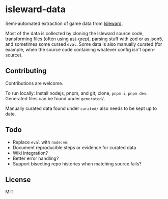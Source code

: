 # isleward-data
Semi-automated extraction of game data from [Isleward](https://gitlab.com/isleward/isleward).

Most of the data is collected by cloning the Isleward source code,
transforming files (often using [ast-grep](https://ast-grep.github.io/)),
parsing stuff with zod or as json5, and sometimes some cursed `eval`.
Some data is also manually curated (for example, when the source code containing whatever config
isn't open-source).

## Contributing
Contributions are welcome.

To run locally: Install nodejs, pnpm, and git; clone, `pnpm i`, `pnpm dev`.
Generated files can be found under `generated/`.

Manually curated data found under `curated/` also needs to be kept up to date.

## Todo
* Replace `eval` with `node:vm`
* Document reproducible steps or evidence for curated data
* Wiki integration?
* Better error handling?
* Support bisecting repo histories when matching source fails?

## License
MIT.
